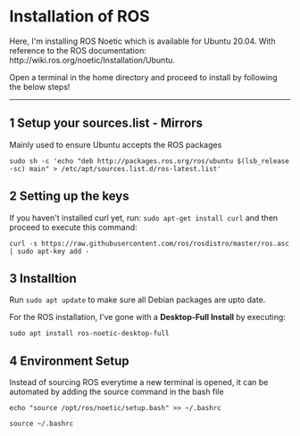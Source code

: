 # Installation of ROS
<p>Here, I'm installing ROS Noetic which is available for Ubuntu 20.04. With reference to the ROS documentation: http://wiki.ros.org/noetic/Installation/Ubuntu.</p>

<p>Open a terminal in the home directory and proceed to install by following the below steps!</p>
<hr>

## 1 Setup your sources.list - Mirrors
<p>Mainly used to ensure Ubuntu accepts the ROS packages</p>
<pre><code>sudo sh -c 'echo "deb http://packages.ros.org/ros/ubuntu $(lsb_release -sc) main" > /etc/apt/sources.list.d/ros-latest.list'</code></pre>

## 2 Setting up the keys 
<p>If you haven't installed curl yet, run: <code>sudo apt-get install curl</code> and then proceed to execute this command:</p>
<pre><code>curl -s https://raw.githubusercontent.com/ros/rosdistro/master/ros.asc | sudo apt-key add -</code></pre>

## 3 Installtion
<p>Run <code>sudo apt update</code> to make sure all Debian packages are upto date.</p>
<p>For the ROS installation, I've gone with a <b>Desktop-Full Install</b> by executing:</p>
<pre><code>sudo apt install ros-noetic-desktop-full</code></pre>

## 4 Environment Setup 
<p>Instead of sourcing ROS everytime a new terminal is opened, it can be automated by adding the source command in the bash file</p>
<pre><code>echo "source /opt/ros/noetic/setup.bash" >> ~/.bashrc
<br>source ~/.bashrc</code></pre>
